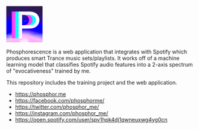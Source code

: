 <img src="/web/static/apple-icon-precomposed.png?raw=true" alt="Phosphorescence Logo" title="Phosphorescence" width="96" height="96">

Phosphorescence is a web application that integrates with Spotify which produces smart Trance music sets/playlists. It works off of a machine learning model that classifies Spotify audio features into a 2-axis spectrum of "evocativeness" trained by me.

This repository includes the training project and the web application.

- https://phosphor.me
- https://facebook.com/phosphorme/
- https://twitter.com/phosphor_me/
- https://instagram.com/phosphor_me/
- https://open.spotify.com/user/spv1hpk4dj1qwneuxwg4yg0cn

